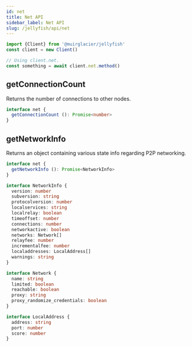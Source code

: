 ```yaml
---
id: net
title: Net API
sidebar_label: Net API
slug: /jellyfish/api/net
---
```


```js
import {Client} from '@muirglacier/jellyfish'
const client = new Client()

// Using client.net.
const something = await client.net.method()
```

## getConnectionCount

Returns the number of connections to other nodes.

```ts title="client.net.getConnectionCount()"
interface net {
  getConnectionCount (): Promise<number>
}
```

## getNetworkInfo

Returns an object containing various state info regarding P2P networking.

```ts title="client.net.getNetworkInfo()"
interface net {
  getNetworkInfo (): Promise<NetworkInfo>
}

interface NetworkInfo {
  version: number
  subversion: string
  protocolversion: number
  localservices: string
  localrelay: boolean
  timeoffset: number
  connections: number
  networkactive: boolean
  networks: Network[]
  relayfee: number
  incrementalfee: number
  localaddresses: LocalAddress[]
  warnings: string
}

interface Network {
  name: string
  limited: boolean
  reachable: boolean
  proxy: string
  proxy_randomize_credentials: boolean
}

interface LocalAddress {
  address: string
  port: number
  score: number
}
```
